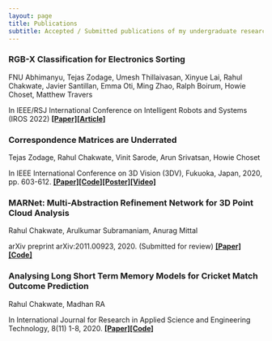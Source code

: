 ```yaml
---
layout: page
title: Publications
subtitle: Accepted / Submitted publications of my undergraduate research work.
---
```


### RGB-X Classification for Electronics Sorting
FNU Abhimanyu, Tejas Zodage, Umesh Thillaivasan, Xinyue Lai, Rahul Chakwate, Javier Santillan, Emma Oti, Ming Zhao, Ralph Boirum, Howie Choset, Matthew Travers

In IEEE/RSJ International Conference on Intelligent Robots and Systems (IROS 2022) 
[**[Paper]**](https://arxiv.org/abs/2209.03509)[**[Article]**](https://www.ri.cmu.edu/cmu-ai-robotics-team-up-with-apple-to-improve-device-recycling/)


### Correspondence Matrices are Underrated  
Tejas Zodage, Rahul Chakwate, Vinit Sarode, Arun Srivatsan, Howie Choset

In IEEE International Conference on 3D Vision (3DV), Fukuoka, Japan, 2020, pp. 603-612.
[**[Paper]**](http://biorobotics.ri.cmu.edu/papers/paperUploads/812800a603.pdf)[**[Code]**](https://github.com/tzodge/PCR-CMU)[**[Poster]**](https://drive.google.com/file/d/1ClHa14FwowJ39egAkeCr-5D3BMVrZeQI/view)[**[Video]**](https://www.youtube.com/watch?v=wCy_GDfX2CA&feature=youtu.be)

### MARNet: Multi-Abstraction Refinement Network for 3D Point Cloud Analysis
Rahul Chakwate, Arulkumar Subramaniam, Anurag Mittal

arXiv preprint arXiv:2011.00923, 2020. (Submitted for review)
[**[Paper]**](https://arxiv.org/abs/2011.00923)[**[Code]**](https://github.com/ruc98/MARNet)

### Analysing Long Short Term Memory Models for Cricket Match Outcome Prediction
Rahul Chakwate, Madhan RA

In International Journal for Research in Applied Science and Engineering Technology, 8(11) 1-8, 2020.
[**[Paper]**](https://www.ijraset.com/fileserve.php?FID=28203)[**[Code]**](https://github.com/ruc98/American_Express_Ignite_2019_Challenge)
